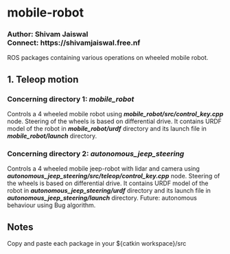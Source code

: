 # mobile-robot
<h3>Author: Shivam Jaiswal<br>
    Connect: https://shivamjaiswal.free.nf
</h3>
ROS packages containing various operations on wheeled mobile robot.

<h2>1. Teleop motion</h2>
<h3>Concerning directory 1: <i>mobile_robot</i></h3>
Controls a 4 wheeled mobile robot using <i><b>mobile_robot/src/control_key.cpp</b></i> node. Steering of the wheels is based on differential drive.
It contains URDF model of the robot in <i><b>mobile_robot/urdf</b></i> directory and its launch file in <i><b>mobile_robot/launch</b></i> directory.

<h3>Concerning directory 2: <i>autonomous_jeep_steering</i></h3>
Controls a 4 wheeled mobile jeep-robot with lidar and camera using <i><b>autonomous_jeep_steering/src/teleop/control_key.cpp</b></i> node. Steering of the wheels is based on differential drive. It contains URDF model of the robot in <i><b>autonomous_jeep_steering/urdf</b></i> directory and its launch file in <i><b>autonomous_jeep_steering/launch</b></i> directory. Future: autonomous behaviour using Bug algorithm.


<h2>Notes</h2>
Copy and paste each package in your ${catkin workspace}/src
